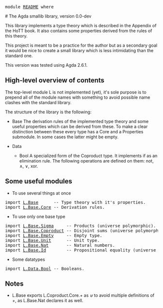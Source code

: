 <pre class="Agda"><a id="9" class="Keyword">module</a> <a id="16" href="README.html" class="Module">README</a> <a id="23" class="Keyword">where</a>
</pre># The Agda smallib library, version 0.0-dev
This library implements a type theory which is described in the
Appendix of the HoTT book. It also contains some properties derived
from the rules of this theory.

This project is meant to be a practice for the author but as a
secondary goal it would be nice to create a small library which is
less intimidating than the standard one.

This version was tested using Agda 2.6.1.

## High-level overview of contents
The top-level module L is not implemented (yet), it's sole purpose
is to prepend all of the module names with something to avoid
possible name clashes with the standard library.

The structure of the library is the following:
- Base
   The derivation rules of the implemented type theory and some
   useful properties which can be derived from these. To make a
   clear distinction between these every type has a Core and a
   Properties submodule. In some cases the latter might be empty.

- Data
  - Bool
     A specialized form of the Coproduct type. It implements if as
     an elimination rule. The following operations are defined on
     them: not, ∧, ∨, xor.

## Some useful modules
- To use several things at once
<pre class="Agda"><a id="1222" class="Keyword">import</a> <a id="1229" href="L.Base.html" class="Module">L.Base</a>      <a id="1241" class="Comment">-- Type theory with it&#39;s properties.</a>
<a id="1278" class="Keyword">import</a> <a id="1285" href="L.Base.Core.html" class="Module">L.Base.Core</a> <a id="1297" class="Comment">-- Derivation rules.</a>
</pre>
- To use only one base type
<pre class="Agda"><a id="1359" class="Keyword">import</a> <a id="1366" href="L.Base.Sigma.html" class="Module">L.Base.Sigma</a>     <a id="1383" class="Comment">-- Products (universe polymorphic).</a>
<a id="1419" class="Keyword">import</a> <a id="1426" href="L.Base.Coproduct.html" class="Module">L.Base.Coproduct</a> <a id="1443" class="Comment">-- Disjoint sums (universe polymorphic).</a>
<a id="1484" class="Keyword">import</a> <a id="1491" href="L.Base.Empty.html" class="Module">L.Base.Empty</a>     <a id="1508" class="Comment">-- Empty type.</a>
<a id="1523" class="Keyword">import</a> <a id="1530" href="L.Base.Unit.html" class="Module">L.Base.Unit</a>      <a id="1547" class="Comment">-- Unit type.</a>
<a id="1561" class="Keyword">import</a> <a id="1568" href="L.Base.Nat.html" class="Module">L.Base.Nat</a>       <a id="1585" class="Comment">-- Natural numbers.</a>
<a id="1605" class="Keyword">import</a> <a id="1612" href="L.Base.Id.html" class="Module">L.Base.Id</a>        <a id="1629" class="Comment">-- Propositional equality (universe poly.).</a>
</pre>
- Some datatypes
<pre class="Agda"><a id="1703" class="Keyword">import</a> <a id="1710" href="L.Data.Bool.html" class="Module">L.Data.Bool</a> <a id="1722" class="Comment">-- Booleans.</a>
</pre>
## Notes
- L.Base exports L.Coproduct.Core._+_ as _⊎_ to avoid multiple
  definitions of _+_, as L.Base.Nat declares it as well.
